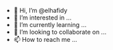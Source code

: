 - 👋 Hi, I’m @elhafidy
- 👀 I’m interested in ...
- 🌱 I’m currently learning ...
- 💞️ I’m looking to collaborate on ...
- 📫 How to reach me ...

<!---
elhafidy/elhafidy is a ✨ special ✨ repository because its `README.md` (this file) appears on your GitHub profile.
You can click the Preview link to take a look at your changes.
--->
